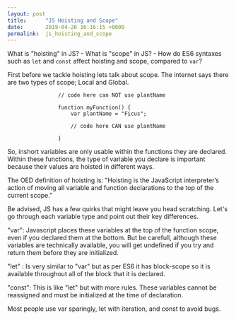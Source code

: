 ```yaml
---
layout: post
title:      "JS Hoisting and Scope"
date:       2019-04-26 16:16:15 +0000
permalink:  js_hoisting_and_scope
---
```



What is "hoisting" in JS? - What is "scope" in JS? - How do ES6 syntaxes such as `let` and `const` affect hoisting and scope, compared to `var`?

First before we tackle hoisting lets talk about scope. The internet says there are two types of scope; Local and Global.

					// code here can NOT use plantName

					function myFunction() {
						var plantName = "Ficus";

						// code here CAN use plantName

					}
					
So, inshort variables are only usable within the functions they are declared. Within these functions, the type of variable you declare is important because their values are hoisted in different ways.

The OED definition of hoisting is: "Hoisting is the JavaScript interpreter’s action of moving all variable and function declarations to the top of the current scope." 

Be advised, JS has a few quirks that might leave you head scratching.  Let's go through each variable type and point out their key differences.

"var": Javascript places these variables at the top of the function scope, even if you declared them at the bottom. But be carefull, although these variables are technically available, you will get undefined if you try and return them before they are initialized.

"let" : Is very similar to "var" but as per ES6 it has block-scope so it is available throughout all of the block that it is declared.

"const": This is like "let" but with more rules. These variables cannot be reassigned and must be initialized at the time of declaration.

Most people use var sparingly, let with iteration, and const to avoid bugs.
